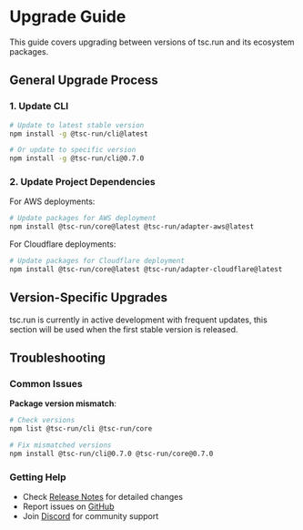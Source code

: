# Upgrade Guide

This guide covers upgrading between versions of tsc.run and its ecosystem packages.

## General Upgrade Process

### 1. Update CLI

```bash
# Update to latest stable version
npm install -g @tsc-run/cli@latest

# Or update to specific version
npm install -g @tsc-run/cli@0.7.0
```

### 2. Update Project Dependencies

For AWS deployments:
```bash
# Update packages for AWS deployment
npm install @tsc-run/core@latest @tsc-run/adapter-aws@latest
```

For Cloudflare deployments:
```bash
# Update packages for Cloudflare deployment
npm install @tsc-run/core@latest @tsc-run/adapter-cloudflare@latest
```

## Version-Specific Upgrades

tsc.run is currently in active development with frequent updates, this section will be used when the first stable version is released.

## Troubleshooting

### Common Issues

**Package version mismatch**:
```bash
# Check versions
npm list @tsc-run/cli @tsc-run/core

# Fix mismatched versions
npm install @tsc-run/cli@0.7.0 @tsc-run/core@0.7.0
```

### Getting Help

- Check [Release Notes](/master/release-notes) for detailed changes
- Report issues on [GitHub](https://github.com/tsc-run/monorepo/issues)
- Join [Discord](https://discord.gg/m7bPsv8Z) for community support